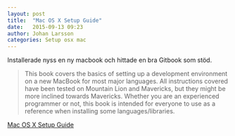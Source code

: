 ```yaml
---
layout: post
title:  "Mac OS X Setup Guide"
date:   2015-09-13 09:23
author: Johan Larsson
categories: Setup osx mac
---
```


Installerade nyss en ny macbook och hittade en bra Gitbook som stöd. 

>This book covers the basics of setting up a development environment on a new MacBook for most major languages. All instructions covered have been tested on Mountain Lion and Mavericks, but they might be more inclined towards Mavericks. Whether you are an experienced programmer or not, this book is intended for everyone to use as a reference when installing some languages/libraries.


[Mac OS X Setup Guide](http://sourabhbajaj.com/mac-setup/index.html)